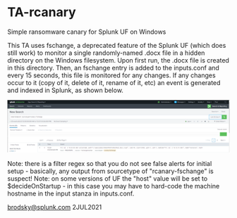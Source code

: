 # TA-rcanary
Simple ransomware canary for Splunk UF on Windows

This TA uses fschange, a deprecated feature of the Splunk UF (which does still work) to monitor a single randomly-named .docx file in a hidden directory on the Windows filesystem. Upon first run, the .docx file is created in this directory. Then, an fschange entry is added to the inputs.conf and every 15 seconds, this file is monitored for any changes. If any changes occur to it (copy of it, delete of it, rename of it, etc) an event is generated and indexed in Splunk, as shown below.

![alt text](https://github.com/stressboi/TA-rcanary/blob/main/rcanary1.png?raw=true)

Note: there is a filter regex so that you do not see false alerts for initial setup - basically, any output from sourcetype of "rcanary-fschange" is suspect!
Note: on some versions of UF the "host" value will be set to $decideOnStartup - in this case you may have to hard-code the machine hostname in the input stanza in inputs.conf.

brodsky@splunk.com
2JUL2021
